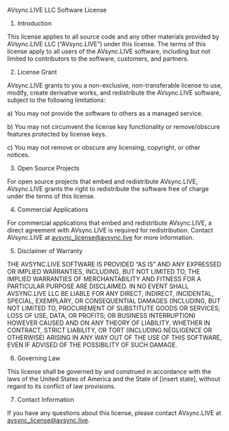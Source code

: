 AVsync.LIVE LLC Software License

1. Introduction

This license applies to all source code and any other materials provided by AVsync.LIVE LLC (“AVsync.LIVE”) under this license. The terms of this license apply to all users of the AVsync.LIVE software, including but not limited to contributors to the software, customers, and partners.

2. License Grant

AVsync.LIVE grants to you a non-exclusive, non-transferable license to use, modify, create derivative works, and redistribute the AVsync.LIVE software, subject to the following limitations:

a) You may not provide the software to others as a managed service.

b) You may not circumvent the license key functionality or remove/obscure features protected by license keys.

c) You may not remove or obscure any licensing, copyright, or other notices.

3. Open Source Projects

For open source projects that embed and redistribute AVsync.LIVE, AVsync.LIVE grants the right to redistribute the software free of charge under the terms of this license.

4. Commercial Applications

For commercial applications that embed and redistribute AVsync.LIVE, a direct agreement with AVsync.LIVE is required for redistribution. Contact AVsync.LIVE at avsync_license@avsync.live for more information.

5. Disclaimer of Warranty

THE AVSYNC.LIVE SOFTWARE IS PROVIDED “AS IS” AND ANY EXPRESSED OR IMPLIED WARRANTIES, INCLUDING, BUT NOT LIMITED TO, THE IMPLIED WARRANTIES OF MERCHANTABILITY AND FITNESS FOR A PARTICULAR PURPOSE ARE DISCLAIMED. IN NO EVENT SHALL AVSYNC.LIVE LLC BE LIABLE FOR ANY DIRECT, INDIRECT, INCIDENTAL, SPECIAL, EXEMPLARY, OR CONSEQUENTIAL DAMAGES (INCLUDING, BUT NOT LIMITED TO, PROCUREMENT OF SUBSTITUTE GOODS OR SERVICES; LOSS OF USE, DATA, OR PROFITS; OR BUSINESS INTERRUPTION) HOWEVER CAUSED AND ON ANY THEORY OF LIABILITY, WHETHER IN CONTRACT, STRICT LIABILITY, OR TORT (INCLUDING NEGLIGENCE OR OTHERWISE) ARISING IN ANY WAY OUT OF THE USE OF THIS SOFTWARE, EVEN IF ADVISED OF THE POSSIBILITY OF SUCH DAMAGE.

6. Governing Law

This license shall be governed by and construed in accordance with the laws of the United States of America and the State of [insert state], without regard to its conflict of law provisions.

7. Contact Information

If you have any questions about this license, please contact AVsync.LIVE at avsync_license@avsync.live.
